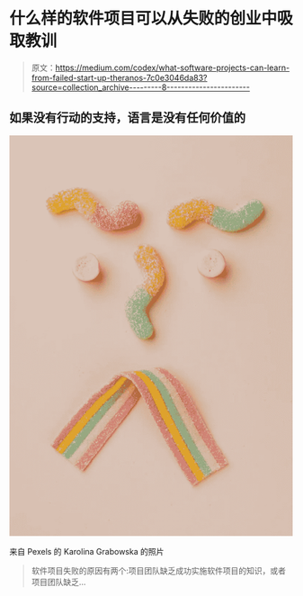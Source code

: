 # 什么样的软件项目可以从失败的创业中吸取教训

> 原文：<https://medium.com/codex/what-software-projects-can-learn-from-failed-start-up-theranos-7c0e3046da83?source=collection_archive---------8----------------------->

## 如果没有行动的支持，语言是没有任何价值的

![](img/97e9bebdc71e78610a94697bd8a56c61.png)

来自 Pexels 的 Karolina Grabowska 的照片

> 软件项目失败的原因有两个:项目团队缺乏成功实施软件项目的知识，或者项目团队缺乏…